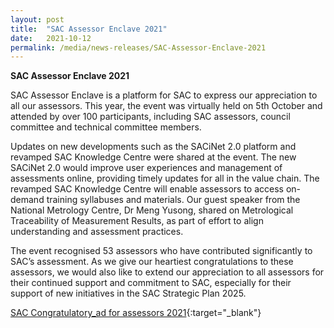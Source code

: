 ```yaml
---
layout: post
title:  "SAC Assessor Enclave 2021"
date:   2021-10-12
permalink: /media/news-releases/SAC-Assessor-Enclave-2021
---
```



**SAC Assessor Enclave 2021** 

SAC Assessor Enclave is a platform for SAC to express our appreciation to all our assessors. This year, the event was virtually held on 5th October and attended by over 100 participants, including SAC assessors, council committee and technical committee members.

Updates on new developments such as the SACiNet 2.0 platform and revamped SAC Knowledge Centre were shared at the event. The new SACiNet 2.0 would improve user experiences and management of assessments online, providing timely updates for all in the value chain. The revamped SAC Knowledge Centre will enable assessors to access on-demand training syllabuses and materials. Our guest speaker from the National Metrology Centre, Dr Meng Yusong, shared on Metrological Traceability of Measurement Results, as part of effort to align understanding and assessment practices.

The event recognised 53 assessors who have contributed significantly to SAC’s assessment. As we give our heartiest congratulations to these assessors, we would also like to extend our appreciation to all assessors for their continued support and commitment to SAC, especially for their support of new initiatives in the SAC Strategic Plan 2025.

 

[SAC Congratulatory_ad for assessors 2021](/files/documents/SAC-Congratulatory_ad-for-assessors-2021.pdf){:target="_blank"}
